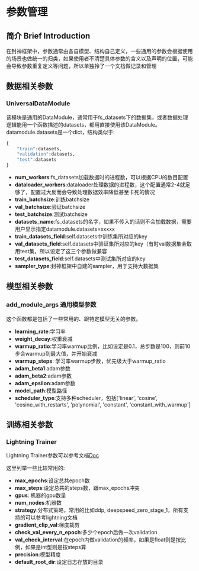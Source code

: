 # 参数管理

## 简介 Brief Introduction

在封神框架中，参数通常由各自模型、结构自己定义，一些通用的参数会根据使用的场景也做统一的归类，如果使用者不清楚具体参数的含义以及声明的位置，可能会导致参数重复定义等问题，所以单独拎了一个文档做记录和管理

## 数据相关参数

### UniversalDataModule

该模块是通用的DataModule，通常用于fs_datasets下的数据集，或者数据处理逻辑能用一个函数描述的datasets，都用直接使用该DataModule。
datamodule.datasets是一个dict，结构类似于:

```python
{
    "train":datasets,
    "validation":datasets,
    "test":datasets
}
```

* __num_workers__:fs_datasets加载数据时的进程数，可以根据CPU的数目配置
* __dataloader_workers__:dataloader处理数据的进程数，这个配置通常2-4就足够了，配置过大反而会导致处理数据效率降低甚至卡死的情况
* __train_batchsize__:训练batchsize
* __val_batchsize__:验证batchsize
* __test_batchsize__:测试batchsize
* __datasets_name__:fs_datasets的名字，如果不传入的话则不会加载数据，需要用户显示指定datamodule.datasets=xxxxx
* __train_datasets_field__:self.datasets中训练集所对应的key
* __val_datasets_field__:self.datasets中验证集所对应的key（有时val数据集会取用test集，所以设定了这三个参数做兼容
* __test_datasets_field__:self.datasets中测试集所对应的key
* __sampler_type__:封神框架中自建的sampler，用于支持大数据集

## 模型相关参数

### add_module_args 通用模型参数

这个函数都是包括了一些常用的、跟特定模型无关的参数。

* __learning_rate__:学习率
* __weight_decay__:权重衰减
* __warmup_ratio__:学习率warmup比例，比如设定是0.1，总步数是100，则前10步会warmup到最大值，并开始衰减
* __warmup_steps__: 学习率warmup步数，优先级大于warmup_ratio
* __adam_beta1__:adam参数
* __adam_beta2__:adam参数
* __adam_epsilon__:adam参数
* __model_path__:模型路径
* __scheduler_type__:支持多种scheduler，包括['linear', 'cosine', 'cosine_with_restarts', 'polynomial', 'constant', 'constant_with_warmup']

## 训练相关参数

### Lightning Trainer

Lightning Trainer参数可以参考文档[Doc](https://pytorch-lightning.readthedocs.io/en/latest/api/pytorch_lightning.trainer.trainer.Trainer.html#pytorch_lightning.trainer.trainer.Trainer)

这里列举一些比较常用的:

* __max_epochs__:设定总共epoch数
* __max_steps__:设定总共的steps数，跟max_epochs冲突
* __gpus__: 机器的gpu数量
* __num_nodes__:机器数
* __strategy__:分布式策略，常用的比如ddp, deepspeed_zero_stage_1，所有支持的可以参考lightning文档
* __gradient_clip_val__:梯度裁剪
* __check_val_every_n_epoch__:多少个epoch后做一次validation
* __val_check_interval__:在epoch内做validation的频率，如果是float则是按比例，如果是int型则是按steps算
* __precision__:模型精度
* __default_root_dir__:设定日志存放的目录
